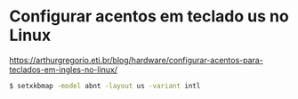 # Configurar acentos em teclado us no Linux

https://arthurgregorio.eti.br/blog/hardware/configurar-acentos-para-teclados-em-ingles-no-linux/

```bash
$ setxkbmap -model abnt -layout us -variant intl
```

